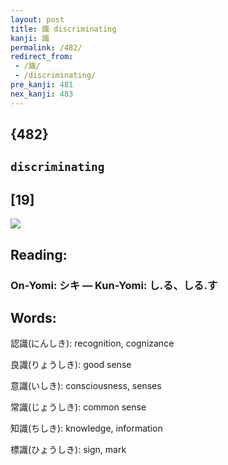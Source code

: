 ```yaml
---
layout: post
title: 識 discriminating
kanji: 識
permalink: /482/
redirect_from:
 - /識/
 - /discriminating/
pre_kanji: 481
nex_kanji: 483
---
```


## {482}

## `discriminating`

## [19]

<div class="stroke"><img src="E8AD98.png" /></div>

## Reading:

### On-Yomi: シキ &mdash; Kun-Yomi: し.る、しる.す

## Words:

認識(にんしき): recognition, cognizance

良識(りょうしき): good sense

意識(いしき): consciousness, senses

常識(じょうしき): common sense

知識(ちしき): knowledge, information

標識(ひょうしき): sign, mark
